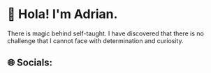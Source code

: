 # 💫 Hola! I'm Adrian.
 
  There is magic behind self-taught. I have discovered that there is no challenge that I cannot face with determination and curiosity.


## 🌐 Socials:
 
 
 

 

<!-- Proudly created with GPRM ( https://gprm.itsvg.in ) -->
